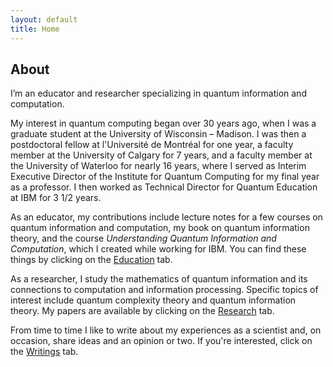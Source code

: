 ```yaml
---
layout: default
title: Home
---
```


## About

I’m an educator and researcher specializing in quantum information and computation.

My interest in quantum computing began over 30 years ago, when I was a graduate student at the University of Wisconsin – Madison. I was then a postdoctoral fellow at l'Université de Montréal for one year, a faculty member at the University of Calgary for 7 years, and a faculty member at the University of Waterloo for nearly 16 years, where I served as Interim Executive Director of the Institute for Quantum Computing for my final year as a professor. I then worked as Technical Director for Quantum Education at IBM for 3 1/2 years.

As an educator, my contributions include lecture notes for a few courses on quantum information and computation, my book on quantum information theory, and the course *Understanding Quantum Information and Computation*, which I created while working for IBM. You can find these things by clicking on the <a href="{{ '/education.html' | relative_url }}">Education</a> tab.

As a researcher, I study the mathematics of quantum information and its connections to computation and information processing. Specific topics of interest include quantum complexity theory and quantum information theory. My papers are available by clicking on the <a href="{{ '/research.html' | relative_url }}">Research</a> tab.

From time to time I like to write about my experiences as a scientist and, on occasion, share ideas and an opinion or two. If you're interested, click on the <a href="{{ '/writings.html' | relative_url }}">Writings</a> tab.
